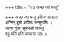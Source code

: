 +++
title = "०३ अच्छ त्वा यन्तु"

+++
अच्छ त्वा यन्तु हविनः सजाता  
अग्निर् दूतो अजिरः सन्तुरातिः ।  
जायाः पुत्राः सुमनसो भवन्तु  
बहुं बलिं प्रति पश्यासा उग्रः ॥